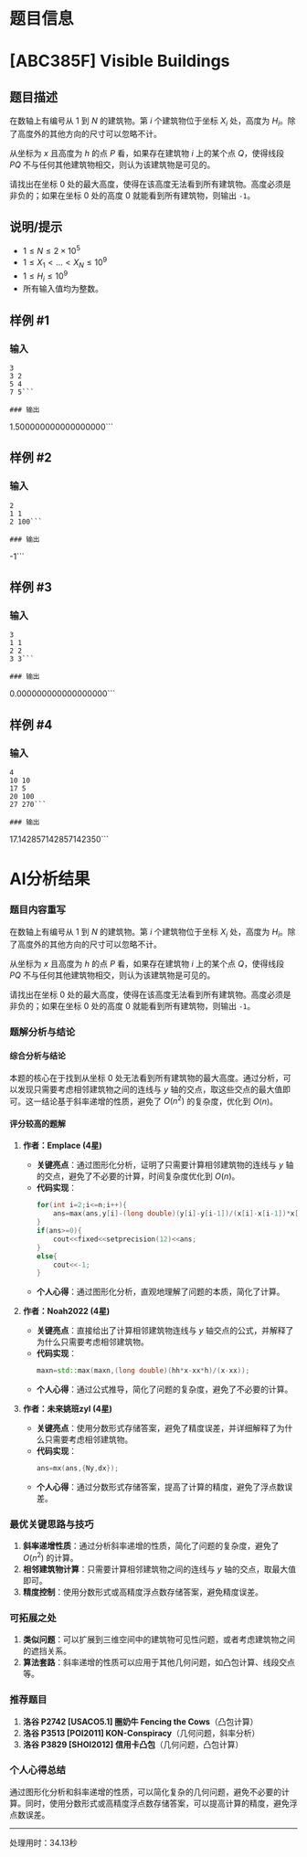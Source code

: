 # 题目信息

# [ABC385F] Visible Buildings

## 题目描述

在数轴上有编号从 $1$ 到 $N$ 的建筑物。第 $i$ 个建筑物位于坐标 $X_i$ 处，高度为 $H_i$。除了高度外的其他方向的尺寸可以忽略不计。

从坐标为 $x$ 且高度为 $h$ 的点 $P$ 看，如果存在建筑物 $i$ 上的某个点 $Q$，使得线段 $PQ$ 不与任何其他建筑物相交，则认为该建筑物是可见的。

请找出在坐标 $0$ 处的最大高度，使得在该高度无法看到所有建筑物。高度必须是非负的；如果在坐标 $0$ 处的高度 $0$ 就能看到所有建筑物，则输出 `-1`。

## 说明/提示

- $1 \leq N \leq 2 \times 10^5$
- $1 \leq X_1 < \dots < X_N \leq 10^9$
- $1 \leq H_i \leq 10^9$
- 所有输入值均为整数。

## 样例 #1

### 输入

```
3
3 2
5 4
7 5```

### 输出

```
1.500000000000000000```

## 样例 #2

### 输入

```
2
1 1
2 100```

### 输出

```
-1```

## 样例 #3

### 输入

```
3
1 1
2 2
3 3```

### 输出

```
0.000000000000000000```

## 样例 #4

### 输入

```
4
10 10
17 5
20 100
27 270```

### 输出

```
17.142857142857142350```

# AI分析结果

### 题目内容重写

在数轴上有编号从 $1$ 到 $N$ 的建筑物。第 $i$ 个建筑物位于坐标 $X_i$ 处，高度为 $H_i$。除了高度外的其他方向的尺寸可以忽略不计。

从坐标为 $x$ 且高度为 $h$ 的点 $P$ 看，如果存在建筑物 $i$ 上的某个点 $Q$，使得线段 $PQ$ 不与任何其他建筑物相交，则认为该建筑物是可见的。

请找出在坐标 $0$ 处的最大高度，使得在该高度无法看到所有建筑物。高度必须是非负的；如果在坐标 $0$ 处的高度 $0$ 就能看到所有建筑物，则输出 `-1`。

### 题解分析与结论

#### 综合分析与结论

本题的核心在于找到从坐标 $0$ 处无法看到所有建筑物的最大高度。通过分析，可以发现只需要考虑相邻建筑物之间的连线与 $y$ 轴的交点，取这些交点的最大值即可。这一结论基于斜率递增的性质，避免了 $O(n^2)$ 的复杂度，优化到 $O(n)$。

#### 评分较高的题解

1. **作者：Emplace (4星)**
   - **关键亮点**：通过图形化分析，证明了只需要计算相邻建筑物的连线与 $y$ 轴的交点，避免了不必要的计算，时间复杂度优化到 $O(n)$。
   - **代码实现**：
     ```cpp
     for(int i=2;i<=n;i++){
         ans=max(ans,y[i]-(long double)(y[i]-y[i-1])/(x[i]-x[i-1])*x[i]);
     }
     if(ans>=0){
         cout<<fixed<<setprecision(12)<<ans;
     }
     else{
         cout<<-1;
     }
     ```
   - **个人心得**：通过图形化分析，直观地理解了问题的本质，简化了计算。

2. **作者：Noah2022 (4星)**
   - **关键亮点**：直接给出了计算相邻建筑物连线与 $y$ 轴交点的公式，并解释了为什么只需要考虑相邻建筑物。
   - **代码实现**：
     ```cpp
     maxn=std::max(maxn,(long double)(hh*x-xx*h)/(x-xx));
     ```
   - **个人心得**：通过公式推导，简化了问题的复杂度，避免了不必要的计算。

3. **作者：未来姚班zyl (4星)**
   - **关键亮点**：使用分数形式存储答案，避免了精度误差，并详细解释了为什么只需要考虑相邻建筑物。
   - **代码实现**：
     ```cpp
     ans=mx(ans,{Ny,dx});
     ```
   - **个人心得**：通过分数形式存储答案，提高了计算的精度，避免了浮点数误差。

### 最优关键思路与技巧

1. **斜率递增性质**：通过分析斜率递增的性质，简化了问题的复杂度，避免了 $O(n^2)$ 的计算。
2. **相邻建筑物计算**：只需要计算相邻建筑物之间的连线与 $y$ 轴的交点，取最大值即可。
3. **精度控制**：使用分数形式或高精度浮点数存储答案，避免精度误差。

### 可拓展之处

1. **类似问题**：可以扩展到三维空间中的建筑物可见性问题，或者考虑建筑物之间的遮挡关系。
2. **算法套路**：斜率递增的性质可以应用于其他几何问题，如凸包计算、线段交点等。

### 推荐题目

1. **洛谷 P2742 [USACO5.1] 圈奶牛 Fencing the Cows**（凸包计算）
2. **洛谷 P3513 [POI2011] KON-Conspiracy**（几何问题，斜率分析）
3. **洛谷 P3829 [SHOI2012] 信用卡凸包**（几何问题，凸包计算）

### 个人心得总结

通过图形化分析和斜率递增的性质，可以简化复杂的几何问题，避免不必要的计算。同时，使用分数形式或高精度浮点数存储答案，可以提高计算的精度，避免浮点数误差。

---
处理用时：34.13秒